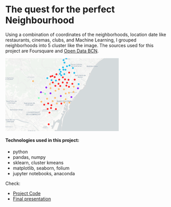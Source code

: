 # The quest for the perfect Neighbourhood

Using a combination of coordinates of the neighborhoods, location date like restaurants, cinemas, clubs, and Machine Learning, I grouped neighborhoods into 5 cluster like the image. The sources used for this project are Foursquare and [Open Data BCN](https://opendata-ajuntament.barcelona.cat/es/).

<img src="./ims/bcn_cluster.PNG" width=70% height=70% align="center"> 

#### Technologies used in this project:
- python
- pandas,  numpy
- sklearn, cluster kmeans
- matplotlib, seaborn, folium
- jupyter notebooks, anaconda

Check:

* [Project Code](https://github.com/HannaLAguilar/The-Battle-of-the-neighborhoods-Barcelona/blob/master/Project%20Code.ipynb)
* [Final presentation](https://github.com/HannaLAguilar/The-Battle-of-the-neighborhoods-Barcelona/blob/master/Presentation_HLA.pdf)

